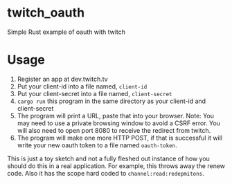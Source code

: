 # twitch_oauth
Simple Rust example of oauth with twitch

# Usage

1. Register an app at dev.twitch.tv
1. Put your client-id into a file named, `client-id`
1. Put your client-secret into a file named, `client-secret`
1. `cargo run` this program in the same directory as your client-id and client-secret
1. The program will print a URL, paste that into your browser. Note: You may need to use a private browsing window to avoid a CSRF error. You will also need to open port 8080 to receive the redirect from twitch.
1. The program will make one more HTTP POST, if that is successful it will write your new oauth token to a file named `oauth-token`.

This is just a toy sketch and not a fully fleshed out instance of how you should do this in a real application. For example, this throws away the renew code. Also it has the scope hard coded to `channel:read:redepmitons`.
